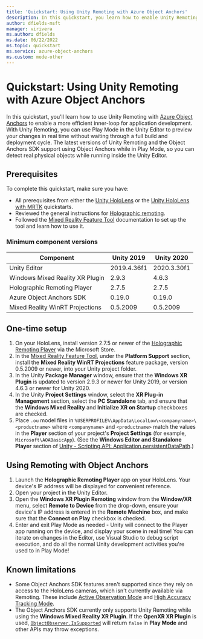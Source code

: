 ```yaml
---
title: 'Quickstart: Using Unity Remoting with Azure Object Anchors'
description: In this quickstart, you learn how to enable Unity Remoting in a project that uses Object Anchors.
author: dfields-msft
manager: virivera
ms.author: dfields
ms.date: 06/22/2022
ms.topic: quickstart
ms.service: azure-object-anchors
ms.custom: mode-other
---
```

# Quickstart: Using Unity Remoting with Azure Object Anchors
In this quickstart, you'll learn how to use Unity Remoting with [Azure Object Anchors](../overview.md) to enable a more efficient
inner-loop for application development. With Unity Remoting, you can use Play Mode in the Unity Editor to preview your
changes in real time without waiting through a full build and deployment cycle. The latest versions of Unity Remoting
and the Object Anchors SDK support using Object Anchors while in Play Mode, so you can detect real physical objects
while running inside the Unity Editor.

## Prerequisites
To complete this quickstart, make sure you have:
* All prerequisites from either the [Unity HoloLens](get-started-unity-hololens.md) or the [Unity HoloLens with MRTK](get-started-unity-hololens-mrtk.md) quickstarts.
* Reviewed the general instructions for <a href="/windows/mixed-reality/develop/native/holographic-remoting-overview">Holographic remoting</a>.
* Followed the <a href="/windows/mixed-reality/develop/unity/welcome-to-mr-feature-tool" target="_blank">Mixed Reality Feature Tool</a> documentation to set up the tool and learn how to use it.

### Minimum component versions

|Component                       |Unity 2019   |Unity 2020   |
|--------------------------------|-------------|-------------|
|Unity Editor                    | 2019.4.36f1 | 2020.3.30f1 |
|Windows Mixed Reality XR Plugin | 2.9.3       | 4.6.3       |
|Holographic Remoting Player     | 2.7.5       | 2.7.5       |
|Azure Object Anchors SDK        | 0.19.0      | 0.19.0      |
|Mixed Reality WinRT Projections | 0.5.2009    | 0.5.2009    |

## One-time setup
1. On your HoloLens, install version 2.7.5 or newer of the [Holographic Remoting Player](https://www.microsoft.com/p/holographic-remoting-player/9nblggh4sv40) via the Microsoft Store.
1. In the <a href="/windows/mixed-reality/develop/unity/welcome-to-mr-feature-tool" target="_blank">Mixed Reality Feature Tool</a>, under the **Platform Support** section, install the **Mixed Reality WinRT Projections** feature package, version 0.5.2009 or newer, into your Unity project folder.
1. In the Unity **Package Manager** window, ensure that the **Windows XR Plugin** is updated to version 2.9.3 or newer for Unity 2019, or version 4.6.3 or newer for Unity 2020.
1. In the Unity **Project Settings** window, select the **XR Plug-in Management** section, select the **PC Standalone** tab, and ensure that the **Windows Mixed Reality** and **Initialize XR on Startup** checkboxes are checked.
1. Place `.ou` model files in `%USERPROFILE%\AppData\LocalLow\<companyname>\<productname>` where `<companyname>` and `<productname>` match the values in the **Player** section of your project's **Project Settings** (for example, `Microsoft\AOABasicApp`). (See the **Windows Editor and Standalone Player** section of [Unity - Scripting API: Application.persistentDataPath](https://docs.unity3d.com/ScriptReference/Application-persistentDataPath.html).)

## Using Remoting with Object Anchors
1. Launch the **Holographic Remoting Player** app on your HoloLens. Your device's IP address will be displayed for convenient reference.
1. Open your project in the Unity Editor.
1. Open the **Windows XR Plugin Remoting** window from the **Window/XR** menu, select **Remote to Device** from the drop-down, ensure your device's IP address is entered in the **Remote Machine** box, and make sure that the **Connect on Play** checkbox is checked.
1. Enter and exit Play Mode as needed - Unity will connect to the Player app running on the device, and display your scene in real time! You can iterate on changes in the Editor, use Visual Studio to debug script execution, and do all the normal Unity development activities you're used to in Play Mode!

## Known limitations
* Some Object Anchors SDK features aren't supported since they rely on access to the HoloLens cameras, which isn't currently available via Remoting. These include <a href="/dotnet/api/microsoft.azure.objectanchors.objectobservationmode">Active Observation Mode</a> and <a href="/dotnet/api/microsoft.azure.objectanchors.objectinstancetrackingmode">High Accuracy Tracking Mode</a>.
* The Object Anchors SDK currently only supports Unity Remoting while using the **Windows Mixed Reality XR Plugin**. If the **OpenXR XR Plugin** is used, <a href="/dotnet/api/microsoft.azure.objectanchors.objectobserver.issupported">`ObjectObserver.IsSupported`</a> will return `false` in **Play Mode** and other APIs may throw exceptions.
